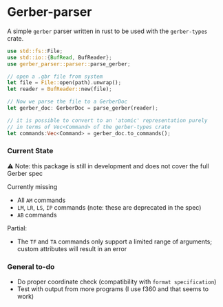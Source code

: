 # Gerber-parser

A simple `gerber` parser written in rust to be used with the `gerber-types` crate. 

```rust
use std::fs::File;
use std::io::{BufRead, BufReader};
use gerber_parser::parser::parse_gerber;

// open a .gbr file from system
let file = File::open(path).unwrap();
let reader = BufReader::new(file);

// Now we parse the file to a GerberDoc 
let gerber_doc: GerberDoc = parse_gerber(reader);

// it is possible to convert to an 'atomic' representation purely 
// in terms of Vec<Command> of the gerber-types crate
let commands:Vec<Command> = gerber_doc.to_commands();
```

### Current State

⚠️ Note: this package is still in development and does not cover the full Gerber spec

Currently missing

* All `AM` commands
* `LM`, `LR`, `LS`, `IP` commands (note: these are deprecated in the spec)
* `AB` commands

Partial:

* The `TF` and `TA` commands only support a limited range of arguments; custom attributes will result in an error

### General to-do

* Do proper coordinate check (compatibility with `format specification`)
* Test with output from more programs (I use f360 and that seems to work)
